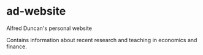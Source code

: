 # ad-website
Alfred Duncan's personal website

Contains information about recent research and teaching in economics and finance.
